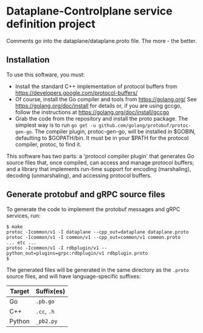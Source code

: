# Dataplane-Controlplane service definition project

Comments go into the dataplane/dataplane.proto file. The more - the better.

## Installation

To use this software, you must:
- Install the standard C++ implementation of protocol buffers from
	https://developers.google.com/protocol-buffers/
- Of course, install the Go compiler and tools from
	https://golang.org/
  See
	https://golang.org/doc/install
  for details or, if you are using gccgo, follow the instructions at
	https://golang.org/doc/install/gccgo
- Grab the code from the repository and install the proto package.
  The simplest way is to run `go get -u github.com/golang/protobuf/protoc-gen-go`.
  The compiler plugin, protoc-gen-go, will be installed in $GOBIN,
  defaulting to $GOPATH/bin.  It must be in your $PATH for the protocol
  compiler, protoc, to find it.


This software has two parts: a 'protocol compiler plugin' that
generates Go source files that, once compiled, can access and manage
protocol buffers; and a library that implements run-time support for
encoding (marshaling), decoding (unmarshaling), and accessing protocol
buffers.

## Generate protobuf and gRPC source files

To generate the code to implement the protobuf messages and gRPC services, run:

```
$ make
protoc -Icommon/v1 -I dataplane --cpp_out=dataplane dataplane.proto
protoc -Icommon/v1 -I common/v1 --cpp_out=common/v1 common.proto
... etc ...
protoc -Icommon/v1 -I rdbplugin/v1 --python_out=plugins=grpc:rdbplugin/v1 rdbplugin.proto
$
```

The generated files will be generated in the same directory as the `.proto` source files,
and will have language-specific suffixes:

| Target | Suffix(es) |
|--------|------------|
| Go | `.pb.go` |
| C++ | `.cc`, `.h` |
| Python | `_pb2.py` |
